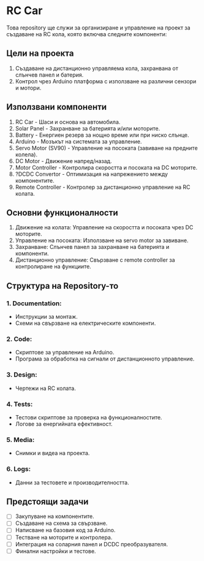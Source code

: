 # RC Car

Това repository ще служи за организиране и управление на проект за създаване на RC кола, която включва следните компоненти:

## Цели на проекта
1. Създаване на дистанционно управляема кола, захранвана от слънчев панел и батерия.
2. Контрол чрез Arduino платформа с използване на различни сензори и мотори.
<!-- 3. Енергийна ефективност с помощта на DCDC преобразувател. -->

## Използвани компоненти
1. RC Car - Шаси и основа на автомобила.
2. Solar Panel - Захранване за батерията и/или моторите.
3. Battery - Енергиен резерв за нощно време или при ниско слънце.
4. Arduino - Мозъкът на системата за управление.
5. Servo Motor (SV90) - Управление на посоката (завиване на предните колела).
6. DC Motor - Движение напред/назад.
7. Motor Controller - Контролира скоростта и посоката на DC моторите.
8. ?DCDC Convertor - Оптимизация на напрежението между компонентите.
9. Remote Controller - Контролер за дистанционно управление на RC колата.

## Основни функционалности
1. Движение на колата: Управление на скоростта и посоката чрез DC моторите.
2. Управление на посоката: Използване на servo motor за завиване.
3. Захранване: Слънчев панел за захранване на батерията и компоненти.
4. Дистанционно управление: Свързване с remote controller за контролиране на функциите.
<!-- 5. Енергийна ефективност: Управление на напрежението чрез DCDC преобразувателя. -->

## Структура на Repository-то
### 1. Documentation:
  - Инструкции за монтаж.
  - Схеми на свързване на електрическите компоненти.
### 2. Code:
  - Скриптове за управление на Arduino.
  - Програма за обработка на сигнали от дистанционното управление.
### 3. Design:
  - Чертежи на RC колата.
  <!-- - 3D модели (ако се използват). -->
### 4. Tests:
  - Тестови скриптове за проверка на функционалностите.
  - Логове за енергийната ефективност.
### 5. Media:
  - Снимки и видеа на проекта.
### 6. Logs:
  - Данни за тестовете и производителността.
## Предстоящи задачи
- [ ] Закупуване на компонентите.
- [ ] Създаване на схема за свързване.
- [ ] Написване на базовия код за Arduino.
- [ ] Тестване на моторите и контролера.
- [ ] Интеграция на соларния панел и DCDC преобразувателя.
- [ ] Финални настройки и тестове.
